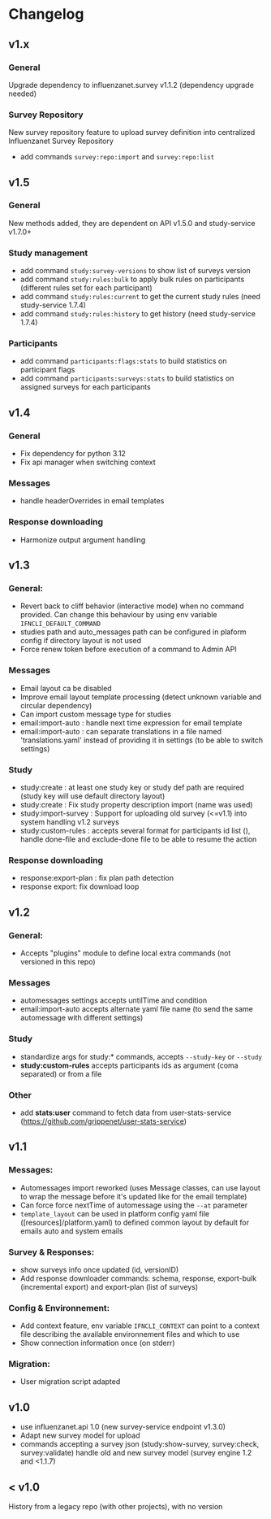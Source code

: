 


# Changelog

## v1.x

### General

Upgrade dependency to influenzanet.survey v1.1.2 (dependency upgrade needed)

### Survey Repository

New survey repository feature to upload survey definition into centralized Influenzanet Survey Repository

- add commands `survey:repo:import` and `survey:repo:list`

## v1.5

### General

New methods added, they are dependent on API v1.5.0 and study-service v1.7.0+

### Study management

- add command `study:survey-versions` to show list of surveys version
- add command `study:rules:bulk` to apply bulk rules on participants (different rules set for each participant)
- add command `study:rules:current` to get the current study rules (need study-service 1.7.4)
- add command `study:rules:history` to get history (need study-service 1.7.4)

### Participants

- add command `participants:flags:stats` to build statistics on participant flags
- add command `participants:surveys:stats` to build statistics on assigned surveys for each participants

## v1.4

### General

- Fix dependency for python 3.12
- Fix api manager when switching context

### Messages

- handle headerOverrides in email templates

### Response downloading

- Harmonize output argument handling

## v1.3

### General:

- Revert back to cliff behavior (interactive mode) when no command provided. Can change this behaviour by using env variable `IFNCLI_DEFAULT_COMMAND`
- studies path and auto_messages path can be configured in plaform config if directory layout is not used
- Force renew token before execution of a command to Admin API

### Messages

- Email layout ca be disabled
- Improve email layout template processing (detect unknown variable and circular dependency)
- Can import custom message type for studies
- email:import-auto : handle next time expression for email template
- email:import-auto : can separate translations in a file named 'translations.yaml' instead of providing it in settings (to be able to switch settings)

### Study

- study:create : at least one study key or study def path are required (study key will use default directory layout)
- study:create :  Fix study property description import (name was used)
- study:import-survey : Support for uploading  old survey (<=v1.1) into system handling v1.2 surveys
- study:custom-rules : accepts several format for participants id list (), handle done-file and exclude-done file to be able to resume the action

### Response downloading

- response:export-plan : fix plan path detection 
- response export: fix download loop

## v1.2

### General:

- Accepts "plugins" module to define local extra commands (not versioned in this repo)

### Messages

- automessages settings accepts untilTime and condition
- email:import-auto accepts alternate yaml file name (to send the same automessage with different settings)

### Study

- standardize args for study:* commands, accepts `--study-key` or `--study`
- **study:custom-rules** accepts participants ids as argument (coma separated) or from a file

### Other

- add **stats:user** command to fetch data from user-stats-service (https://github.com/grippenet/user-stats-service)

## v1.1

### Messages:

- Automessages import reworked (uses Message classes, can use layout to wrap the message before it's updated like for the email template)
- Can force force nextTime of automessage using the `--at` parameter
- `template_layout` can be used in platform config yaml file  ([resources]/platform.yaml) to defined common layout by default for emails auto and system emails

### Survey & Responses:

- show surveys info once updated (id, versionID)
- Add response downloader commands: schema, response, export-bulk (incremental export) and export-plan (list of surveys)

### Config & Environnement:

- Add context feature, env variable `IFNCLI_CONTEXT` can point to a context file describing the available environnement files and which to use
- Show connection information once (on stderr)

### Migration:

- User migration script adapted

## v1.0

- use influenzanet.api 1.0 (new survey-service endpoint v1.3.0)
- Adapt new survey model for upload
- commands accepting a survey json (study:show-survey, survey:check, survey:validate) handle old and new survey model (survey engine 1.2 and <1.1.7)

## < v1.0

History from a legacy repo (with other projects), with no version
